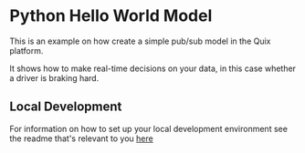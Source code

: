 # Python Hello World Model

This is an example on how create a simple pub/sub model in the Quix platform.

It shows how to make real-time decisions on your data, in this case whether a driver is braking hard.

## Local Development

For information on how to set up your local development environment see the readme that's relevant to you [here](../../local-development/)